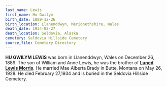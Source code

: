 ```yaml
---
last_name: Lewis
first_name: Hu Gwilym
birth_date: 1889-12-26
birth_location: Llanenddwyn, Merionethshire, Wales
death_date: 1934-02-27
death_location: Seldovia, Alaska
cemetery: Seldovia Hillside Cemetery
source_file: Cemetery Directory
---
```

**HU GWILYM LEWIS** was born in Llanenddwyn, Wales on December 26, 1889. The son of William and Anne Lewis, he was the brother of [**Luned Lewis Morris**](./Morris_Luned_Lewis.md). He married Mae Alberta Brady in Butte, Montana on May 26, 1928.  He died February 27,1934 and is buried in the Seldovia Hillside Cemetery.  

